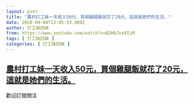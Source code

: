 ```yaml
---
layout: post
title: "農村打工妹一天收入50元，買個雞腿飯就花了20元，這就是她們的生活。"
date: 2020-09-04T12:05:53.000Z
author: 打工妹四妹
from: https://www.youtube.com/watch?v=B2HbJxxESjM
tags: [ 打工妹四妹 ]
categories: [ 打工妹四妹 ]
---
```

<!--1599221153000-->
[農村打工妹一天收入50元，買個雞腿飯就花了20元，這就是她們的生活。](https://www.youtube.com/watch?v=B2HbJxxESjM)
------

<div>
歡迎訂閱關注
</div>
